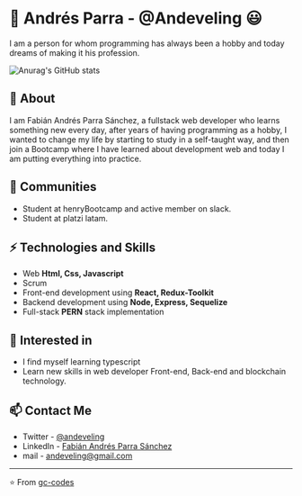 # 👋 Andrés Parra - @Andeveling 😃
I am a person for whom programming has always been a hobby and today dreams of making it his profession.

![Anurag's GitHub stats](https://github-readme-stats.vercel.app/api?username=andeveling&show_icons=true&theme=great-gatsby)

## 🧐 About
I am Fabián Andrés Parra Sánchez, a fullstack web developer who learns something new every day, after years of having programming as a hobby, I wanted to change my life by starting to study in a self-taught way, and then join a Bootcamp where I have learned about development web and today I am putting everything into practice.

## 📢 Communities
- Student at henryBootcamp and active member on slack.
- Student at platzi latam.

## ⚡ Technologies and Skills

- Web **Html, Css, Javascript**
- Scrum
- Front-end development using **React, Redux-Toolkit**
- Backend development using **Node, Express, Sequelize**
- Full-stack **PERN** stack  implementation

## 👀 Interested in
- I find myself learning typescript
- Learn new skills in web developer Front-end, Back-end and blockchain technology.


## 📫 Contact Me
- Twitter - [@andeveling](https://twitter.com/Andeveling)
- LinkedIn - [Fabián Andrés Parra Sánchez](https://www.linkedin.com/in/fabi%C3%A1n-andr%C3%A9s-parra-s%C3%A1nchez-0a267a18a/)
- mail - andeveling@gmail.com

---
⭐️ From [gc-codes](https://github.com/gc-codes)
